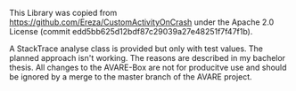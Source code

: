 This Library was copied from https://github.com/Ereza/CustomActivityOnCrash under the Apache 2.0 License (commit edd5bb625d12bdf87c29039a27e48251f7f47f1b).

A StackTrace analyse class is provided but only with test values. The planned approach isn't working. The reasons are described in my bachelor thesis. All changes to the AVARE-Box are not for producitve use and should be ignored by a merge to the master branch of the AVARE project.

